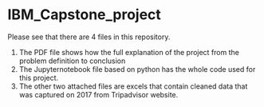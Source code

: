 # IBM_Capstone_project
Please see that there are 4 files in this repository.
1. The PDF file shows how the full explanation of the project from the problem definition to conclusion
2. The Jupyternotebook file based on python has the whole code used for this project.
3. The other two attached files are excels that contain cleaned data that was captured on 2017 from Tripadvisor website.
